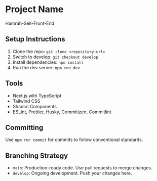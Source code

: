 # Project Name

Hamrah-Sell-Front-End

## Setup Instructions

1. Clone the repo: `git clone <repository-url>`
2. Switch to develop: `git checkout develop`
3. Install dependencies: `npm install`
4. Run the dev server: `npm run dev`

## Tools

- Next.js with TypeScript
- Tailwind CSS
- Shadcn Components
- ESLint, Prettier, Husky, Commitizen, Commitlint

## Committing

Use `npm run commit` for commits to follow conventional standards.

## Branching Strategy

- `main`: Production-ready code. Use pull requests to merge changes.
- `develop`: Ongoing development. Push your changes here.
